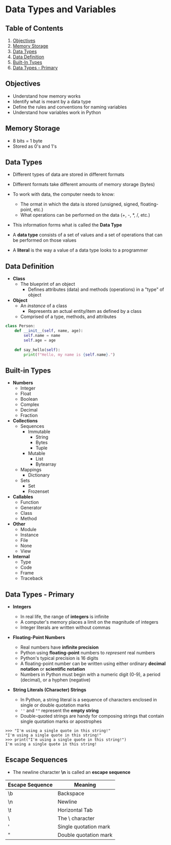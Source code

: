 # Data Types and Variables

## Table of Contents

1. [Objectives](#objectvies)
2. [Memory Storage](#memory-storage)
3. [Data Types](#data-types)
4. [Data Definition](#data-definition)
5. [Built-In Types](#built-in-types)
6. [Data Types - Primary](#data-types---primary)

## Objectives

- Understand how memory works
- Identify what is meant by a data type
- Define the rules and conventions for naming variables
- Understand how variables work in Python

## Memory Storage

- 8 bits = 1 byte
- Stored as 0's and 1's

## Data Types

- Different types of data are stored in different formats
- Different formats take different amounts of memory storage (bytes)
- To work with data, the computer needs to know:
    - The ormat in which the data is stored (unsigned, signed, floating-point, etc.)
    - What operations can be performed on the data (+, -, *, /, etc.)
- This information forms what is called the **Data Type**  

- A **data type** consists of a set of values and a set of operations that can be performed on those values
- A **literal** is the way a value of a data type looks to a programmer

## Data Definition

- **Class**
  - The blueprint of an object
    - Defines attributes (data) and methods (operations) in a "type" of object
- **Object**
    - An *instance* of a class
        - Represents an actual entity/item as defined by a class
    - Comprised of a type, methods, and attributes
```python
class Person:
    def __init__(self, name, age):
        self.name = name
        self.age = age
    
    def say_hello(self):
        print(f"Hello, my name is {self.name}.")
```

## Built-in Types

- **Numbers**
    - Integer
    - Float
    - Boolean
    - Complex
    - Decimal
    - Fraction
- **Collections**
    - Sequences
        - Immutable
            - String
            - Bytes
            - Tuple
        - Mutable
            - List
            - Bytearray
    - Mappings
        - Dictionary
    - Sets
        - Set
        - Frozenset
- **Callables**
    - Function
    - Generator
    - Class
    - Method
- **Other**
    - Module
    - Instance
    - File
    - None
    - View
- **Internal**
    - Type
    - Code
    - Frame
    - Traceback

## Data Types - Primary

- **Integers**
    - In real life, the range of **integers** is infinite
    - A computer's memory places a limit on the magnitude of integers
    - Integer literals are written without commas  

- **Floating-Point Numbers**
    - Real numbers have **infinite precision**
    - Python using **floating-point** numbers to *represent* real numbers
    - Python's typical precision is 16 digits
    - A floating-point number can be written using either ordinary **decimal notation** or **scientific notation**
    - Numbers in Python must begin with a numeric digit (0-9), a period (decimal), or a hyphen (negative)  

- **String Literals (Character) Strings**
    - In Python, a string literal is a sequence of characters enclosed in single or double quotation marks
    - `''` and `""` represent the **empty string**
    - Double-quoted strings are handy for composing strings that contain single quotation marks or apostrophes
```shell
>>> "I'm using a single quote in this string!"
"I'm using a single quote in this string!"
>>> print("I'm using a single quote in this string!")
I'm using a single quote in this string!
```  

## Escape Sequences

- The newline character **\n** is called an **escape sequence**

| Escape Sequence | Meaning               | 
|-----------------|-----------------------|
| \b              | Backspace             |
| \n              | Newline               |
| \t              | Horizontal Tab        |
| \\              | The \ character       |
| \'              | Single quotation mark | 
| \"              | Double quotation mark | 

